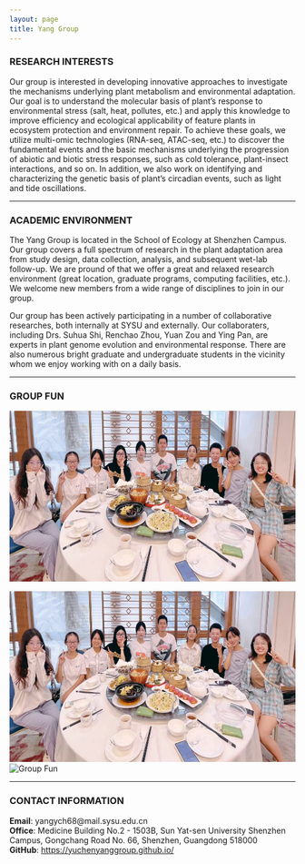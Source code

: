 ```yaml
---
layout: page
title: Yang Group
---
```


### RESEARCH INTERESTS

Our group is interested in developing innovative approaches to investigate the mechanisms underlying plant metabolism and environmental adaptation. Our goal is to understand the molecular basis of plant’s response to environmental stress (salt, heat, pollutes, etc.) and apply this knowledge to improve efficiency and ecological applicability of feature plants in ecosystem protection and environment repair. To achieve these goals, we utilize multi-omic technologies (RNA-seq, ATAC-seq, etc.) to discover the fundamental events and the basic mechanisms underlying the progression of abiotic and biotic stress responses, such as cold tolerance, plant-insect interactions, and so on. In addition, we also work on identifying and characterizing the genetic basis of plant’s circadian events, such as light and tide oscillations.


---

### ACADEMIC ENVIRONMENT

The Yang Group is located in the School of Ecology at Shenzhen Campus. Our group covers a full spectrum of research in the plant adaptation area from study design, data collection, analysis, and subsequent wet-lab follow-up. We are pround of that we offer a great and relaxed research environment (great location, graduate programs, computing facilities, etc.). We welcome new members from a wide range of disciplines to join in our group.

Our group has been actively participating in a number of collaborative researches, both internally at SYSU and externally. Our collaboraters, including Drs. Suhua Shi, Renchao Zhou, Yuan Zou and Ying Pan, are experts in plant genome evolution and environmental response. There are also numerous bright graduate and undergraduate students in the vicinity whom we enjoy working with on a daily basis.

---

### GROUP FUN

<div class="container">
    <div class="row-fluid">
        <div class="span2">
        <a href="assets/group_fun.jpeg">
            <img src="assets/group_fun.jpeg" height="300" width="600" title="Group Fun" alt="Group Fun"/>
        </a>
        </div>
    </div>
</div>
<p float="left">
    <img src="assets/group_fun.jpeg" height="300" width="620" title="Group Fun" alt="Group Fun"/>
    <img src="assets/conference.jpeg" height="300" width="530" title="Group Fun" alt="Group Fun"/>
</p>

---

### CONTACT INFORMATION

<div class="container">
    <div class="row-fluid">
            <b>Email</b>: yangych68@mail.sysu.edu.cn<br/>
            <b>Office</b>: Medicine Building No.2 - 1503B, Sun Yat-sen University Shenzhen Campus, Gongchang Road No. 66, Shenzhen, Guangdong 518000<br/>
            <b>GitHub</b>: <a href="https://yuchenyanggroup.github.io/">https://yuchenyanggroup.github.io/</a><br/>
    </div>
</div>
